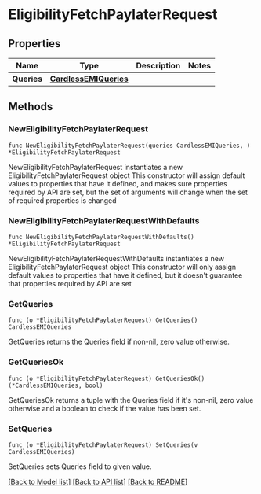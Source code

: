 # EligibilityFetchPaylaterRequest

## Properties

Name | Type | Description | Notes
------------ | ------------- | ------------- | -------------
**Queries** | [**CardlessEMIQueries**](CardlessEMIQueries.md) |  | 

## Methods

### NewEligibilityFetchPaylaterRequest

`func NewEligibilityFetchPaylaterRequest(queries CardlessEMIQueries, ) *EligibilityFetchPaylaterRequest`

NewEligibilityFetchPaylaterRequest instantiates a new EligibilityFetchPaylaterRequest object
This constructor will assign default values to properties that have it defined,
and makes sure properties required by API are set, but the set of arguments
will change when the set of required properties is changed

### NewEligibilityFetchPaylaterRequestWithDefaults

`func NewEligibilityFetchPaylaterRequestWithDefaults() *EligibilityFetchPaylaterRequest`

NewEligibilityFetchPaylaterRequestWithDefaults instantiates a new EligibilityFetchPaylaterRequest object
This constructor will only assign default values to properties that have it defined,
but it doesn't guarantee that properties required by API are set

### GetQueries

`func (o *EligibilityFetchPaylaterRequest) GetQueries() CardlessEMIQueries`

GetQueries returns the Queries field if non-nil, zero value otherwise.

### GetQueriesOk

`func (o *EligibilityFetchPaylaterRequest) GetQueriesOk() (*CardlessEMIQueries, bool)`

GetQueriesOk returns a tuple with the Queries field if it's non-nil, zero value otherwise
and a boolean to check if the value has been set.

### SetQueries

`func (o *EligibilityFetchPaylaterRequest) SetQueries(v CardlessEMIQueries)`

SetQueries sets Queries field to given value.



[[Back to Model list]](../README.md#documentation-for-models) [[Back to API list]](../README.md#documentation-for-api-endpoints) [[Back to README]](../README.md)


